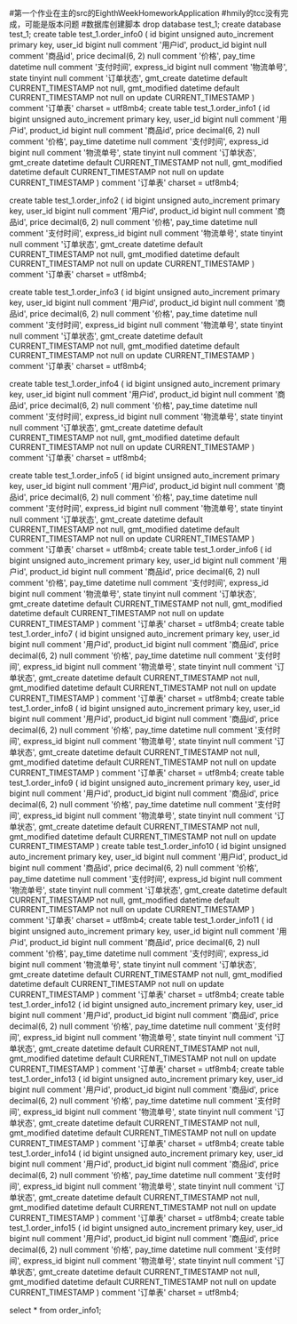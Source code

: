 #第一个作业在主的src的EighthWeekHomeworkApplication
#hmily的tcc没有完成，可能是版本问题
#数据库创建脚本
drop database test_1;
create database test_1;
create table test_1.order_info0
(
id           bigint unsigned auto_increment
primary key,
user_id      bigint                             null comment '用户id',
product_id   bigint                             null comment '商品id',
price        decimal(6, 2)                      null comment '价格',
pay_time     datetime                           null comment '支付时间',
express_id   bigint                             null comment '物流单号',
state        tinyint                            null comment '订单状态',
gmt_create   datetime default CURRENT_TIMESTAMP not null,
gmt_modified datetime default CURRENT_TIMESTAMP not null on update CURRENT_TIMESTAMP
)
comment '订单表' charset = utf8mb4;
create table test_1.order_info1
(
id           bigint unsigned auto_increment
primary key,
user_id      bigint                             null comment '用户id',
product_id   bigint                             null comment '商品id',
price        decimal(6, 2)                      null comment '价格',
pay_time     datetime                           null comment '支付时间',
express_id   bigint                             null comment '物流单号',
state        tinyint                            null comment '订单状态',
gmt_create   datetime default CURRENT_TIMESTAMP not null,
gmt_modified datetime default CURRENT_TIMESTAMP not null on update CURRENT_TIMESTAMP
)
comment '订单表' charset = utf8mb4;

create table test_1.order_info2
(
id           bigint unsigned auto_increment
primary key,
user_id      bigint                             null comment '用户id',
product_id   bigint                             null comment '商品id',
price        decimal(6, 2)                      null comment '价格',
pay_time     datetime                           null comment '支付时间',
express_id   bigint                             null comment '物流单号',
state        tinyint                            null comment '订单状态',
gmt_create   datetime default CURRENT_TIMESTAMP not null,
gmt_modified datetime default CURRENT_TIMESTAMP not null on update CURRENT_TIMESTAMP
)
comment '订单表' charset = utf8mb4;

create table test_1.order_info3
(
id           bigint unsigned auto_increment
primary key,
user_id      bigint                             null comment '用户id',
product_id   bigint                             null comment '商品id',
price        decimal(6, 2)                      null comment '价格',
pay_time     datetime                           null comment '支付时间',
express_id   bigint                             null comment '物流单号',
state        tinyint                            null comment '订单状态',
gmt_create   datetime default CURRENT_TIMESTAMP not null,
gmt_modified datetime default CURRENT_TIMESTAMP not null on update CURRENT_TIMESTAMP
)
comment '订单表' charset = utf8mb4;

create table test_1.order_info4
(
id           bigint unsigned auto_increment
primary key,
user_id      bigint                             null comment '用户id',
product_id   bigint                             null comment '商品id',
price        decimal(6, 2)                      null comment '价格',
pay_time     datetime                           null comment '支付时间',
express_id   bigint                             null comment '物流单号',
state        tinyint                            null comment '订单状态',
gmt_create   datetime default CURRENT_TIMESTAMP not null,
gmt_modified datetime default CURRENT_TIMESTAMP not null on update CURRENT_TIMESTAMP
)
comment '订单表' charset = utf8mb4;

create table test_1.order_info5
(
id           bigint unsigned auto_increment
primary key,
user_id      bigint                             null comment '用户id',
product_id   bigint                             null comment '商品id',
price        decimal(6, 2)                      null comment '价格',
pay_time     datetime                           null comment '支付时间',
express_id   bigint                             null comment '物流单号',
state        tinyint                            null comment '订单状态',
gmt_create   datetime default CURRENT_TIMESTAMP not null,
gmt_modified datetime default CURRENT_TIMESTAMP not null on update CURRENT_TIMESTAMP
)
comment '订单表' charset = utf8mb4;
create table test_1.order_info6
(
id           bigint unsigned auto_increment
primary key,
user_id      bigint                             null comment '用户id',
product_id   bigint                             null comment '商品id',
price        decimal(6, 2)                      null comment '价格',
pay_time     datetime                           null comment '支付时间',
express_id   bigint                             null comment '物流单号',
state        tinyint                            null comment '订单状态',
gmt_create   datetime default CURRENT_TIMESTAMP not null,
gmt_modified datetime default CURRENT_TIMESTAMP not null on update CURRENT_TIMESTAMP
)
comment '订单表' charset = utf8mb4;
create table test_1.order_info7
(
id           bigint unsigned auto_increment
primary key,
user_id      bigint                             null comment '用户id',
product_id   bigint                             null comment '商品id',
price        decimal(6, 2)                      null comment '价格',
pay_time     datetime                           null comment '支付时间',
express_id   bigint                             null comment '物流单号',
state        tinyint                            null comment '订单状态',
gmt_create   datetime default CURRENT_TIMESTAMP not null,
gmt_modified datetime default CURRENT_TIMESTAMP not null on update CURRENT_TIMESTAMP
)
comment '订单表' charset = utf8mb4;
create table test_1.order_info8
(
id           bigint unsigned auto_increment
primary key,
user_id      bigint                             null comment '用户id',
product_id   bigint                             null comment '商品id',
price        decimal(6, 2)                      null comment '价格',
pay_time     datetime                           null comment '支付时间',
express_id   bigint                             null comment '物流单号',
state        tinyint                            null comment '订单状态',
gmt_create   datetime default CURRENT_TIMESTAMP not null,
gmt_modified datetime default CURRENT_TIMESTAMP not null on update CURRENT_TIMESTAMP
)
comment '订单表' charset = utf8mb4;
create table test_1.order_info9
(
id           bigint unsigned auto_increment
primary key,
user_id      bigint                             null comment '用户id',
product_id   bigint                             null comment '商品id',
price        decimal(6, 2)                      null comment '价格',
pay_time     datetime                           null comment '支付时间',
express_id   bigint                             null comment '物流单号',
state        tinyint                            null comment '订单状态',
gmt_create   datetime default CURRENT_TIMESTAMP not null,
gmt_modified datetime default CURRENT_TIMESTAMP not null on update CURRENT_TIMESTAMP
)
create table test_1.order_info10
(
id           bigint unsigned auto_increment
primary key,
user_id      bigint                             null comment '用户id',
product_id   bigint                             null comment '商品id',
price        decimal(6, 2)                      null comment '价格',
pay_time     datetime                           null comment '支付时间',
express_id   bigint                             null comment '物流单号',
state        tinyint                            null comment '订单状态',
gmt_create   datetime default CURRENT_TIMESTAMP not null,
gmt_modified datetime default CURRENT_TIMESTAMP not null on update CURRENT_TIMESTAMP
)
comment '订单表' charset = utf8mb4;
create table test_1.order_info11
(
id           bigint unsigned auto_increment
primary key,
user_id      bigint                             null comment '用户id',
product_id   bigint                             null comment '商品id',
price        decimal(6, 2)                      null comment '价格',
pay_time     datetime                           null comment '支付时间',
express_id   bigint                             null comment '物流单号',
state        tinyint                            null comment '订单状态',
gmt_create   datetime default CURRENT_TIMESTAMP not null,
gmt_modified datetime default CURRENT_TIMESTAMP not null on update CURRENT_TIMESTAMP
)
comment '订单表' charset = utf8mb4;
create table test_1.order_info12
(
id           bigint unsigned auto_increment
primary key,
user_id      bigint                             null comment '用户id',
product_id   bigint                             null comment '商品id',
price        decimal(6, 2)                      null comment '价格',
pay_time     datetime                           null comment '支付时间',
express_id   bigint                             null comment '物流单号',
state        tinyint                            null comment '订单状态',
gmt_create   datetime default CURRENT_TIMESTAMP not null,
gmt_modified datetime default CURRENT_TIMESTAMP not null on update CURRENT_TIMESTAMP
)
comment '订单表' charset = utf8mb4;
create table test_1.order_info13
(
id           bigint unsigned auto_increment
primary key,
user_id      bigint                             null comment '用户id',
product_id   bigint                             null comment '商品id',
price        decimal(6, 2)                      null comment '价格',
pay_time     datetime                           null comment '支付时间',
express_id   bigint                             null comment '物流单号',
state        tinyint                            null comment '订单状态',
gmt_create   datetime default CURRENT_TIMESTAMP not null,
gmt_modified datetime default CURRENT_TIMESTAMP not null on update CURRENT_TIMESTAMP
)
comment '订单表' charset = utf8mb4;
create table test_1.order_info14
(
id           bigint unsigned auto_increment
primary key,
user_id      bigint                             null comment '用户id',
product_id   bigint                             null comment '商品id',
price        decimal(6, 2)                      null comment '价格',
pay_time     datetime                           null comment '支付时间',
express_id   bigint                             null comment '物流单号',
state        tinyint                            null comment '订单状态',
gmt_create   datetime default CURRENT_TIMESTAMP not null,
gmt_modified datetime default CURRENT_TIMESTAMP not null on update CURRENT_TIMESTAMP
)
comment '订单表' charset = utf8mb4;
create table test_1.order_info15
(
id           bigint unsigned auto_increment
primary key,
user_id      bigint                             null comment '用户id',
product_id   bigint                             null comment '商品id',
price        decimal(6, 2)                      null comment '价格',
pay_time     datetime                           null comment '支付时间',
express_id   bigint                             null comment '物流单号',
state        tinyint                            null comment '订单状态',
gmt_create   datetime default CURRENT_TIMESTAMP not null,
gmt_modified datetime default CURRENT_TIMESTAMP not null on update CURRENT_TIMESTAMP
)
comment '订单表' charset = utf8mb4;

select * from order_info1;